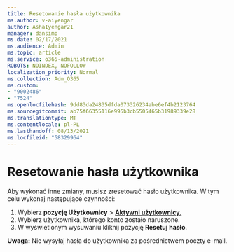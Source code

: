 ```yaml
---
title: Resetowanie hasła użytkownika
ms.author: v-aiyengar
author: AshaIyengar21
manager: dansimp
ms.date: 02/17/2021
ms.audience: Admin
ms.topic: article
ms.service: o365-administration
ROBOTS: NOINDEX, NOFOLLOW
localization_priority: Normal
ms.collection: Adm_O365
ms.custom:
- "9002486"
- "7524"
ms.openlocfilehash: 9dd83da24835dfda073326234abe6ef4b2123764
ms.sourcegitcommit: ab75f66355116e995b3cb5505465b31989339e28
ms.translationtype: MT
ms.contentlocale: pl-PL
ms.lasthandoff: 08/13/2021
ms.locfileid: "58329964"
---
```

# <a name="reset-the-users-password"></a>Resetowanie hasła użytkownika

Aby wykonać inne zmiany, musisz zresetować hasło użytkownika. W tym celu wykonaj następujące czynności:

1. Wybierz **pozycję Użytkownicy**  >  **[Aktywni użytkownicy.](https://go.microsoft.com/fwlink/p/?linkid=834822)**
1. Wybierz użytkownika, którego konto zostało naruszone.
1. W wyświetlonym wysuwaniu kliknij pozycję **Resetuj hasło**.

**Uwaga:** Nie wysyłaj hasła do użytkownika za pośrednictwem poczty e-mail.
